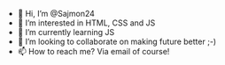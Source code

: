- 👋 Hi, I’m @Sajmon24
- 👀 I’m interested in HTML, CSS and JS
- 🌱 I’m currently learning JS
- 💞️ I’m looking to collaborate on making future better ;-)
- 📫 How to reach me? Via email of course!

<!---
Sajmon24/Sajmon24 is a ✨ special ✨ repository because its `README.md` (this file) appears on your GitHub profile.
You can click the Preview link to take a look at your changes.
--->
